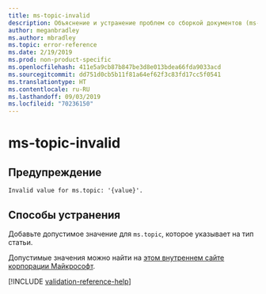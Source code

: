 ```yaml
---
title: ms-topic-invalid
description: Объяснение и устранение проблем со сборкой документов (ms-topic-invalid)
author: meganbradley
ms.author: mbradley
ms.topic: error-reference
ms.date: 2/19/2019
ms.prod: non-product-specific
ms.openlocfilehash: 411e5a9cb87b847be3d8e013bdea66fda9033acd
ms.sourcegitcommit: dd751d0cb5b11f81a64ef62f3c83fd17cc5f0541
ms.translationtype: HT
ms.contentlocale: ru-RU
ms.lasthandoff: 09/03/2019
ms.locfileid: "70236150"
---
```

# <a name="ms-topic-invalid"></a>ms-topic-invalid

## <a name="warning"></a>Предупреждение

`Invalid value for ms.topic: '{value}'.`

## <a name="resolution"></a>Способы устранения

Добавьте допустимое значение для `ms.topic`, которое указывает на тип статьи.

Допустимые значения можно найти на [этом внутреннем сайте корпорации Майкрософт](https://docsmetadatatool.azurewebsites.net/allowlists).

<!--make sure to add this file to your includes folder and verify the path-->
[!INCLUDE [validation-reference-help](includes/validation-reference-help.md)]
